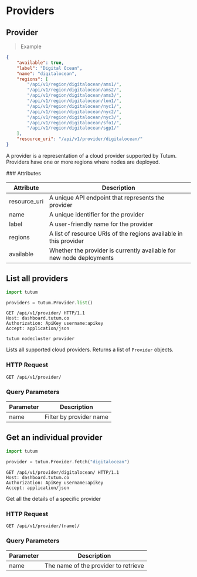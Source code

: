 # Providers

## Provider

> Example

```json
{
    "available": true,
    "label": "Digital Ocean",
    "name": "digitalocean",
    "regions": [
        "/api/v1/region/digitalocean/ams1/",
        "/api/v1/region/digitalocean/ams2/",
        "/api/v1/region/digitalocean/ams3/",
        "/api/v1/region/digitalocean/lon1/",
        "/api/v1/region/digitalocean/nyc1/",
        "/api/v1/region/digitalocean/nyc2/",
        "/api/v1/region/digitalocean/nyc3/",
        "/api/v1/region/digitalocean/sfo1/",
        "/api/v1/region/digitalocean/sgp1/"
    ],
    "resource_uri": "/api/v1/provider/digitalocean/"
}
```

A provider is a representation of a cloud provider supported by Tutum. Providers have one or more regions where nodes are deployed.


### Attributes

Attribute | Description
--------- | -----------
resource_uri | A unique API endpoint that represents the provider
name | A unique identifier for the provider
label | A user-friendly name for the provider
regions | A list of resource URIs of the regions available in this provider
available | Whether the provider is currently available for new node deployments


## List all providers

```python
import tutum

providers = tutum.Provider.list()
```

```http
GET /api/v1/provider/ HTTP/1.1
Host: dashboard.tutum.co
Authorization: ApiKey username:apikey
Accept: application/json
```

```shell
tutum nodecluster provider
```

Lists all supported cloud providers. Returns a list of `Provider` objects.

### HTTP Request

`GET /api/v1/provider/`

### Query Parameters

Parameter | Description
--------- | ----------- 
name | Filter by provider name



## Get an individual provider

```python
import tutum

provider = tutum.Provider.fetch("digitalocean")
```

```http
GET /api/v1/provider/digitalocean/ HTTP/1.1
Host: dashboard.tutum.co
Authorization: ApiKey username:apikey
Accept: application/json
```


Get all the details of a specific provider

### HTTP Request

`GET /api/v1/provider/(name)/`

### Query Parameters

Parameter | Description
--------- | ----------- 
name | The name of the provider to retrieve
